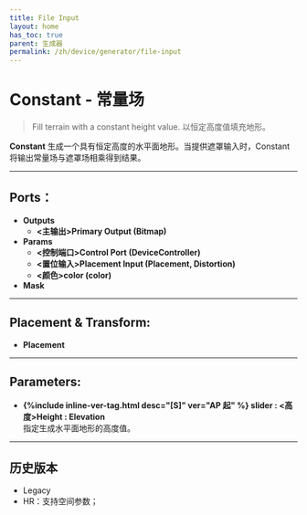 ```yaml
---
title: File Input
layout: home
has_toc: true
parent: 生成器
permalink: /zh/device/generator/file-input
---
```

# Constant - 常量场

> Fill terrain with a constant height value.
> 以恒定高度值填充地形。

**Constant** 生成一个具有恒定高度的水平面地形。当提供遮罩输入时，Constant 将输出常量场与遮罩场相乘得到结果。

---
## Ports：
- **Outputs**
	- **\<主输出\>Primary Output (Bitmap)**
- **Params**
	- **\<控制端口\>Control Port (DeviceController)**
	- **\<置位输入\>Placement Input (Placement, Distortion)**
	- **\<颜色\>color (color)**
- **Mask**

---
## Placement & Transform:
- **Placement**

---
## Parameters:
- **{%include inline-ver-tag.html desc="[S]" ver="AP 起" %} slider : \<高度\>Height : Elevation**   
	指定生成水平面地形的高度值。

---
## 历史版本

- Legacy
- HR：支持空间参数；